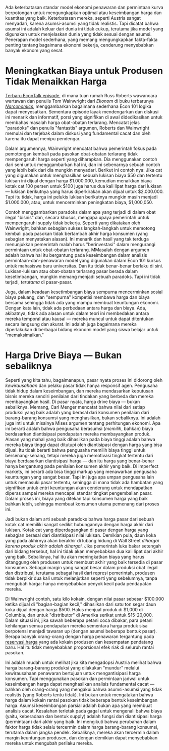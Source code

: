 Ada keterbatasan standar model ekonomi penawaran dan permintaan kurva berpotongan untuk mengungkapkan optimal atau keseimbangan harga dan kuantitas yang baik. Keterbatasan mereka, seperti Austria sangat menyadari, karena asumsi-asumsi yang tidak realistis. Tapi dicatat bahwa asumsi ini adalah keluar dari dunia ini tidak cukup, terutama jika model yang digunakan untuk menjelaskan dunia yang tidak sesuai dengan asumsi. Penerapan model sederhana, yang memang mengungkapkan fakta-fakta penting tentang bagaimana ekonomi bekerja, cenderung menyebabkan banyak ekonom yang sesat.

# Meningkatkan Biaya untuk Produsen Tidak Menaikkan Harga

[Terbaru EconTalk episode](http://www.econtalk.org/archives/2017/02/tom*wainwright.html), di mana tuan rumah Russ Roberts wawancara wartawan dan penulis Tom Wainwright dari *Ekonom* di buku terbarunya *[Narconomics](https://www.amazon.com/Narconomics-How-Run-Drug-Cartel/dp/1610395832/?tag=misesinsti-20)*, menggambarkan bagaimana sederhana Econ 101 logika dapat menyesatkan. Sementara episode layak mendengarkan dan diskusi ini menarik dan informatif, porsi yang signifikan di awal didedikasikan untuk membahas masalah harga obat-obatan terlarang. Mencatat jelas "paradoks" dan penulis "fantastis" argumen, Roberts dan Wainwright memulai dan terjebak dalam diskusi yang fundamental cacat dan oleh karena itu dapat menipu pendengar.

Dalam argumennya, Wainwright mencatat bahwa pemerintah fokus pada pemotongan kembali pada pasokan obat-obatan terlarang tidak mempengaruhi harga seperti yang diharapkan. Dia menggunakan contoh dari seni untuk menggambarkan hal ini, dan ini sebenarnya sebuah contoh yang lebih baik dari dia mungkin menyadari. Berikut ini contoh nya: Jika cat yang digunakan untuk menghasilkan sebuah lukisan biaya $50 dan tertentu lukisan ini dijual dengan harga $1.000.000, kemudian menaikkan biaya kotak cat 100 persen untuk $100 juga harus dua kali lipat harga dari lukisan — lukisan berikutnya yang harus diperkirakan akan dijual untuk $2.000.000. Tapi itu tidak, harga ini pelukis lukisan berikutnya mungkin masih menjadi $1.000.000, atau, untuk mencerminkan peningkatan biaya, $1,000,050.

Contoh menggambarkan paradoks dalam apa yang terjadi di dalam obat ilegal "bisnis" dan, secara khusus, mengapa upaya pemerintah untuk mempengaruhi supply tidak bekerja. Seperti yang dikatakan oleh Wainwright, bahkan sebagian sukses langkah-langkah untuk memotong kembali pada pasokan tidak bertambah akhir harga konsumen (yang sebagian menyatakan alasan). Ini menarik dan hasil yang tak terduga menunjukkan pemerintah malah harus "berinvestasi" dalam mengurangi permintaan untuk obat-obatan terlarang.
MMasalah dengan argumen adalah bahwa hal itu bergantung pada keseimbangan dalam analisis permintaan-dan-penawaran model yang digunakan dalam Econ 101 kursus untuk mahasiswa baru universitas. Dan itu tidak benar-benar berlaku di sini. Lukisan-lukisan atau obat-obatan terlarang pasar berada dalam kesetimbangan, mungkin memang menjadi sebuah paradoks. Tapi ini tidak terjadi, *terutama* di pasar-pasar.

Juga, dalam keadaan kesetimbangan biaya sempurna mencerminkan sosial biaya peluang, dan "sempurna" kompetisi membawa harga dan biaya bersama sehingga tidak ada yang mampu membuat keuntungan ekonomi. Dengan kata lain, tidak ada perbedaan antara harga dan biaya. Ada, akibatnya, tidak ada alasan untuk dalam teori ini membedakan antara mereka temporal atau kausal — mereka muncul untuk dapat ditentukan secara langsung dan akurat. Ini adalah juga bagaimana mereka diperlakukan di berbagai bidang ekonomi model yang siswa belajar untuk "memaksimalkan."
# Harga Drive Biaya — Bukan sebaliknya

Seperti yang kita tahu, bagaimanapun, pasar nyata proses ini didorong oleh *kewirausahaan* dan pelaku pasar tidak hanya responsif agen. Pengusaha tidak hidup dalam keseimbangan, dan mereka mendasarkan keputusan bisnis mereka sendiri penilaian dari tindakan yang berbeda dan mereka membayangkan hasil. Di pasar nyata, harga drive biaya — bukan sebaliknya. Memang, Carl Menger mencatat bahwa nilai dari setiap produksi yang baik adalah yang berasal dari konsumen penilaian dari barang-barang konsumsi yang menghasilkan, bukan sebaliknya. Ini adalah juga inti untuk misalnya Mises argumen tentang perhitungan ekonomi.
Apa ini berarti adalah bahwa pengusaha berasumsi (*memilih*, bahkan) biaya berdasarkan diantisipasi pendapatan mereka membayangkan produk. Alasan yang mahal yang baik dihasilkan pada biaya tinggi adalah bahwa mereka biaya tinggi dapat ditutupi oleh diantisipasi dengan harga yang bisa dijual. Itu tidak berarti bahwa pengusaha memilih biaya tinggi untuk bersenang-senang, tetapi mereka juga memotivasi tingkat tertentu dari biaya berdasarkan diantisipasi harga — dan itu harga yang benar-benar hanya bergantung pada penilaian konsumen akhir yang baik.
Di imperfect markets, ini berarti ada bisa tinggi markup yang menawarkan pengusaha keuntungan yang sangat besar. Tapi ini juga apa umpan pengusaha lain untuk memasuki pasar tertentu, sehingga di mana tidak ada hambatan yang signifikan untuk entri keuntungan akan cenderung untuk mendapatkan diperas sampai mereka mencapai standar tingkat pengembalian pasar. Dalam proses ini, biaya yang ditekan tapi konsumen harga yang baik bahkan lebih, sehingga membuat konsumen utama pemenang dari proses ini.

Jadi bukan dalam arti sebuah paradoks bahwa harga pasar dari sebuah kotak cat memiliki sangat sedikit hubungannya dengan harga akhir dari lukisan. Kotak cat yang diperdagangkan di pasar dengan harga yang sebagian berasal dari diantisipasi nilai lukisan. Demikian pula, daun koka yang pada akhirnya akan berakhir di lubang hidung di Wall Street *dihargai karena produk akhir adalah dihargai.*
Jika pemerintah luka bakar setengah dari bidang tersebut, hal ini tidak akan menyebabkan dua kali lipat dari akhir yang baik. Sebaliknya, hal itu akan meningkatkan biaya yang harus ditanggung oleh produsen untuk membuat akhir yang baik tersedia di pasar konsumen. Sebagai margin yang sangat besar dalam produksi obat ilegal dan distribusi, terutama sebagai hasil dari represi pemerintah, produsen tidak berpikir dua kali untuk melanjutkan seperti yang sebelumnya, tanpa mengubah harga: hanya menyebabkan penyok kecil pada pendapatan mereka.

Di Wainwright contoh, satu kilo kokain, dengan nilai pasar sebesar $100.000 ketika dijual di "bagian-bagian kecil," dihasilkan dari satu ton segar daun koka dijual dengan harga $500. Halus menjual produk di $1,000 di Columbia, dan untuk "distributor" di Amerika serikat untuk $15-20,000. Dalam situasi ini, jika sawah beberapa petani coca dibakar, para petani kehilangan semua pendapatan mereka sementara harga produk sisa berpotensi menjadi tawaran up (dengan asumsi beberapa bentuk pasar). Berapa banyak orang-orang dengan harga penawaran tergantung pada [reservasi harga](https://en.wikipedia.org/wiki/Reservation*harga) yang ada kokain produsen dan kesempatan pendatang baru. Hal itu tidak menyebabkan proporsional efek riak di seluruh rantai pasokan.

Ini adalah mudah untuk melihat jika kita mengadopsi Austria melihat bahwa harga barang-barang produksi yang dilakukan "mundur" melalui kewirausahaan penawaran bertujuan untuk mengantisipasi harga konsumen. Tapi menggunakan pasokan dan permintaan jadwal untuk keseimbangan harga dapat menghasilkan analisis fundamental cacat — bahkan oleh orang-orang yang mengakui bahwa asumsi-asumsi yang tidak realistis (yang Roberts tentu tidak).
Ini bukan untuk mengatakan bahwa harga dalam kokain rantai pasokan tidak beberapa bentuk keseimbangan harga. Asumsi keseimbangan parsial adalah bukan apa yang membuat analisis cacat. Kesalahan terletak pada gagal untuk mengenali bahwa biaya (yaitu, keberadaan dan bentuk supply) adalah fungsi dari diantisipasi harga (permintaan) dari akhir yang baik.
Ini mengikuti bahwa perubahan dalam faktor harga tidak selalu tercermin dalam harga barang-barang konsumsi, terutama dalam jangka pendek. Sebaliknya, mereka akan tercermin dalam margin keuntungan produsen, dan dengan demikian dapat menyebabkan mereka untuk mengubah perilaku mereka.
